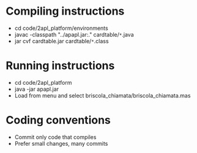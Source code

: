 # Compiling instructions #

  * cd code/2apl\_platform/environments
  * javac -classpath "../apapl.jar:." cardtable/`*`.java
  * jar cvf cardtable.jar cardtable/`*`.class

# Running instructions #

  * cd code/2apl\_platform
  * java -jar apapl.jar
  * Load from menu and select briscola\_chiamata/briscola\_chiamata.mas

# Coding conventions #

  * Commit only code that compiles
  * Prefer small changes, many commits